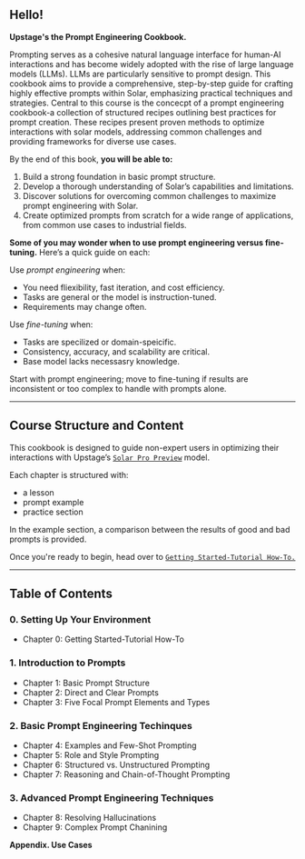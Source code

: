 ## Hello!
**Upstage's the Prompt Engineering Cookbook.**

Prompting serves as a cohesive natural language interface for human-AI interactions and has become widely adopted with the rise of large language models (LLMs). LLMs are particularly sensitive to prompt design. This cookbook aims to provide a comprehensive, step-by-step guide for crafting highly effective prompts within Solar, emphasizing practical techniques and strategies. Central to this course is the concecpt of a prompt engineering cookbook-a collection of structured recipes outlining best practices for prompt creation. These recipes present proven methods to optimize interactions with solar models, addressing common challenges and providing frameworks for diverse use cases.

By the end of this book, **you will be able to:** 

1. Build a strong foundation in basic prompt structure.
2. Develop a thorough understanding of Solar’s capabilities and limitations.
3. Discover solutions for overcoming common challenges to maximize prompt engineering with Solar.
4. Create optimized prompts from scratch for a wide range of applications, from common use cases to industrial fields.

**Some of you may wonder when to use prompt engineering versus fine-tuning.**
Here’s a quick guide on each: 

Use *prompt engineering* when: 
- You need fliexibility, fast iteration, and cost efficiency. 
- Tasks are general or the model is instruction-tuned.
- Requirements may change often. 

Use *fine-tuning* when: 
- Tasks are specilized or domain-speicific. 
- Consistency, accuracy, and scalability are critical.
- Base model lacks necessasry knowledge. 

Start with prompt engineering; move to fine-tuning if results are inconsistent or too complex to handle with prompts alone.  

--- 
## Course Structure and Content 

This cookbook is designed to guide non-expert users in optimizing their interactions with Upstage’s [`Solar Pro Preview`](https://www.upstage.ai/products/solar-pro-preview) model.

Each chapter is structured with:
- a lesson
- prompt example
- practice section

In the example section, a comparison between the results of good and bad prompts is provided. 

Once you're ready to begin, head over to [`Getting Started-Tutorial How-To.`](https://github.com/UpstageAI/Solar_Prompt_Guide/blob/main/Chapter%200.%20Getting%20Started-Tutorial%20How-To.ipynb)

---
## Table of Contents

### **0. Setting Up Your Environment**

- Chapter 0: Getting Started-Tutorial How-To

### **1. Introduction to Prompts**

- Chapter 1: Basic Prompt Structure
- Chapter 2: Direct and Clear Prompts
- Chapter 3: Five Focal Prompt Elements and Types

### **2. Basic Prompt Engineering Techinques** 

- Chapter 4: Examples and Few-Shot Prompting
- Chapter 5: Role and Style Prompting 
- Chapter 6: Structured vs. Unstructured Prompting
- Chapter 7: Reasoning and Chain-of-Thought Prompting

### **3. Advanced Prompt Engineering Techniques** 

- Chapter 8: Resolving Hallucinations
- Chapter 9: Complex Prompt Chanining 

**Appendix. Use Cases**




